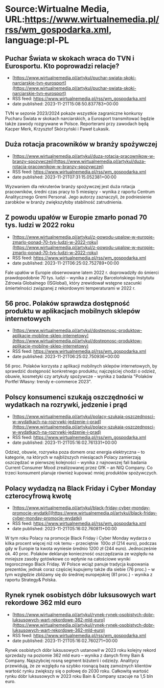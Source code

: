 # Source:Wirtualne Media, URL:https://www.wirtualnemedia.pl/rss/wm_gospodarka.xml, language:pl-PL

## Puchar Świata w skokach wraca do TVN i Eurosportu. Kto poprowadzi relacje?
 - [https://www.wirtualnemedia.pl/artykul/puchar-swiata-skoki-narciarskie-tvn-eurosport](https://www.wirtualnemedia.pl/artykul/puchar-swiata-skoki-narciarskie-tvn-eurosport)
 - RSS feed: https://www.wirtualnemedia.pl/rss/wm_gospodarka.xml
 - date published: 2023-11-21T15:08:50.837783+00:00

TVN w sezonie 2023/2024 pokaże wszystkie zagraniczne konkursy Pucharu Świata w skokach narciarskich, a Eurosport transmitować będzie także zawody rozgrywane w Polsce. Reporterami przy zawodach będą Kacper Merk, Krzysztof Skórzyński i Paweł Łukasik.

## Duża rotacja pracowników w branży spożywczej
 - [https://www.wirtualnemedia.pl/artykul/duza-rotacja-pracownikow-w-branzy-spozywczej](https://www.wirtualnemedia.pl/artykul/duza-rotacja-pracownikow-w-branzy-spozywczej)
 - RSS feed: https://www.wirtualnemedia.pl/rss/wm_gospodarka.xml
 - date published: 2023-11-21T07:31:15.052381+00:00

Wyzwaniem dla rekruterów branży spożywczej jest duża rotacja pracowników, średni czas pracy to 5 miesięcy - wynika z raportu Centrum Analitycznego Gremi Personal. Jego autorzy zaznaczyli, że podniesienie zarobków w branży zwiększyłoby stabilność zatrudnienia.

## Z powodu upałów w Europie zmarło ponad 70 tys. ludzi w 2022 roku
 - [https://www.wirtualnemedia.pl/artykul/z-powodu-upalow-w-europie-zmarlo-ponad-70-tys-ludzi-w-2022-roku](https://www.wirtualnemedia.pl/artykul/z-powodu-upalow-w-europie-zmarlo-ponad-70-tys-ludzi-w-2022-roku)
 - RSS feed: https://www.wirtualnemedia.pl/rss/wm_gospodarka.xml
 - date published: 2023-11-21T06:25:02.752789+00:00

Fale upałów w Europie obserwowane latem 2022 r. doprowadziły do śmierci prawdopodobnie 70 tys. ludzi – wynika z analizy Barcelońskiego Instytutu Zdrowia Globalnego (ISGlobal), który zrewidował wstępne szacunki śmiertelności związanej z rekordowymi temperaturami w 2022 r.

## 56 proc. Polaków sprawdza dostępność produktu w aplikacjach mobilnych sklepów internetowych
 - [https://www.wirtualnemedia.pl/artykul/dostepnosc-produktow-aplikacje-mobilne-sklep-internetowy](https://www.wirtualnemedia.pl/artykul/dostepnosc-produktow-aplikacje-mobilne-sklep-internetowy)
 - RSS feed: https://www.wirtualnemedia.pl/rss/wm_gospodarka.xml
 - date published: 2023-11-21T06:25:02.750936+00:00

56 proc. Polaków korzysta z aplikacji mobilnych sklepów internetowych, by sprawdzić dostępność konkretnego produktu; najczęściej chodzi o odzież, obuwie, kosmetyki czy artykuły spożywcze - wynika z badania "Polaków Portfel Własny: trendy e-commerce 2023".

## Polscy konsumenci szukają oszczędności w wydatkach na rozrywki, jedzenie i prąd
 - [https://www.wirtualnemedia.pl/artykul/polacy-szukaja-oszczednosci-w-wydatkach-na-rozrywki-jedzenie-i-prad](https://www.wirtualnemedia.pl/artykul/polacy-szukaja-oszczednosci-w-wydatkach-na-rozrywki-jedzenie-i-prad)
 - RSS feed: https://www.wirtualnemedia.pl/rss/wm_gospodarka.xml
 - date published: 2023-11-21T05:16:02.761331+00:00

Odzież, obuwie, rozrywka poza domem oraz energia elektryczna – to kategorie, na których w najbliższych miesiącach Polacy zamierzają oszczędzać w pierwszej kolejności – wynika z najnowszej fali badania Current Consumer Mood zrealizowanej przez GfK – an NIQ Company. Co trzeci konsument planuje również kupować mniej produktów spożywczych.

## Polacy wydadzą na Black Friday i Cyber Monday czterocyfrową kwotę
 - [https://www.wirtualnemedia.pl/artykul/black-friday-cyber-monday-promocje-wydatki](https://www.wirtualnemedia.pl/artykul/black-friday-cyber-monday-promocje-wydatki)
 - RSS feed: https://www.wirtualnemedia.pl/rss/wm_gospodarka.xml
 - date published: 2023-11-21T05:16:02.760811+00:00

W tym roku Polacy na promocje Black Friday i Cyber Monday wydarza o kilka procent więcej niż rok temu - przeciętnie  100o zł (214 euro), podczas gdy w Europie ta kwota wyniesie średnio 1200 zł (244 euro). Jednocześnie ok. 40 proc. Polaków deklaruje konieczność oszczędzania ze względu na mniejsze zasoby gotówkowe co wpłynie na całościowe wyniki tegorocznego Black Friday. W Polsce wciąż panuje tradycja kupowania prezentów, jednak coraz częściej kupujemy także dla siebie (76 proc.) – w tym względzie zbliżamy się do średniej europejskiej (81 proc.) - wynika z raportu Strategy& Polska.

## Rynek rynek osobistych dóbr luksusowych wart rekordowe 362 mld euro
 - [https://www.wirtualnemedia.pl/artykul/rynek-rynek-osobistych-dobr-luksusowych-wart-rekordowe-362-mld-euro](https://www.wirtualnemedia.pl/artykul/rynek-rynek-osobistych-dobr-luksusowych-wart-rekordowe-362-mld-euro)
 - RSS feed: https://www.wirtualnemedia.pl/rss/wm_gospodarka.xml
 - date published: 2023-11-21T05:16:02.760271+00:00

Rynek osobistych dóbr luksusowych ustanowił w 2023 roku kolejny rekord sprzedaży na poziomie 362 mld euro – wynika z danych firmy Bain & Company. Najszybciej rosną segment biżuterii i odzieży. Analitycy przewidują, że ze względu na szybko rosnącą bazę zamożnych klientów wartość rynku zwiększy się o połowę do 2030 roku. Całkowitą wartość rynku dóbr luksusowych w 2023 roku Bain & Company szacuje na 1,5 bln euro.

